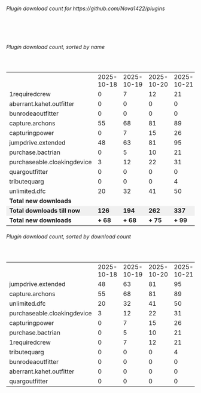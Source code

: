 <h6>Plugin download count for https://github.com/Nova1422/plugins</h6><br>
<br>
<h6>Plugin download count, sorted by name</h6><sub><sup><br>
<table>
	<tr>
		<td></td>
		<td>2025-10-18</td>
		<td>2025-10-19</td>
		<td>2025-10-20</td>
		<td>2025-10-21</td>
		<td>2025-10-22</td>
		<td>2025-10-23</td>
		<td>2025-10-24</td>
		<td>today +</td>
	</tr>
	<tr>
		<td>1requiredcrew</td>
		<td>0</td>
		<td>7</td>
		<td>12</td>
		<td>21</td>
		<td>31</td>
		<td>52</td>
		<td>65</td>
		<td>+ 13</td>
	</tr>
	<tr>
		<td>aberrant.kahet.outfitter</td>
		<td>0</td>
		<td>0</td>
		<td>0</td>
		<td>0</td>
		<td>0</td>
		<td>8</td>
		<td>10</td>
		<td>+ 2</td>
	</tr>
	<tr>
		<td>bunrodeaoutfitter</td>
		<td>0</td>
		<td>0</td>
		<td>0</td>
		<td>0</td>
		<td>2</td>
		<td>18</td>
		<td>20</td>
		<td>+ 2</td>
	</tr>
	<tr>
		<td>capture.archons</td>
		<td>55</td>
		<td>68</td>
		<td>81</td>
		<td>89</td>
		<td>102</td>
		<td>123</td>
		<td>133</td>
		<td>+ 10</td>
	</tr>
	<tr>
		<td>capturingpower</td>
		<td>0</td>
		<td>7</td>
		<td>15</td>
		<td>26</td>
		<td>39</td>
		<td>62</td>
		<td>71</td>
		<td>+ 9</td>
	</tr>
	<tr>
		<td>jumpdrive.extended</td>
		<td>48</td>
		<td>63</td>
		<td>81</td>
		<td>95</td>
		<td>109</td>
		<td>134</td>
		<td>143</td>
		<td>+ 9</td>
	</tr>
	<tr>
		<td>purchase.bactrian</td>
		<td>0</td>
		<td>5</td>
		<td>10</td>
		<td>21</td>
		<td>35</td>
		<td>56</td>
		<td>65</td>
		<td>+ 9</td>
	</tr>
	<tr>
		<td>purchaseable.cloakingdevice</td>
		<td>3</td>
		<td>12</td>
		<td>22</td>
		<td>31</td>
		<td>42</td>
		<td>65</td>
		<td>74</td>
		<td>+ 9</td>
	</tr>
	<tr>
		<td>quargoutfitter</td>
		<td>0</td>
		<td>0</td>
		<td>0</td>
		<td>0</td>
		<td>0</td>
		<td>0</td>
		<td>2</td>
		<td>+ 2</td>
	</tr>
	<tr>
		<td>tributequarg</td>
		<td>0</td>
		<td>0</td>
		<td>0</td>
		<td>4</td>
		<td>16</td>
		<td>33</td>
		<td>42</td>
		<td>+ 9</td>
	</tr>
	<tr>
		<td>unlimited.dfc</td>
		<td>20</td>
		<td>32</td>
		<td>41</td>
		<td>50</td>
		<td>60</td>
		<td>79</td>
		<td>88</td>
		<td>+ 9</td>
	</tr>
	<tr style="font-weight:bold;">
		<td>Total new downloads</td>
	<tr style="font-weight:bold; background-color:#f0f0f0;">
		<td>Total downloads till now</td>
		<td>126</td>
		<td>194</td>
		<td>262</td>
		<td>337</td>
		<td>436</td>
		<td>630</td>
		<td>713</td>
		<td></td>
	</tr>
	<tr style="font-weight:bold;">
		<td>Total new downloads</td>
		<td>+ 68</td>
		<td>+ 68</td>
		<td>+ 75</td>
		<td>+ 99</td>
		<td>+ 194</td>
		<td>+ 83</td>
		<td>+ 83</td>
	</tr>
</table>
</sub></sup>
<h6>Plugin download count, sorted by download count</h6><sub><sup><br>
<table>
	<tr>
		<td></td>
		<td>2025-10-18</td>
		<td>2025-10-19</td>
		<td>2025-10-20</td>
		<td>2025-10-21</td>
		<td>2025-10-22</td>
		<td>2025-10-23</td>
		<td>2025-10-24</td>
		<td>today +</td>
	</tr>
	<tr>
		<td>jumpdrive.extended</td>
		<td>48</td>
		<td>63</td>
		<td>81</td>
		<td>95</td>
		<td>109</td>
		<td>134</td>
		<td>143</td>
		<td>+ 9</td>
	</tr>
	<tr>
		<td>capture.archons</td>
		<td>55</td>
		<td>68</td>
		<td>81</td>
		<td>89</td>
		<td>102</td>
		<td>123</td>
		<td>133</td>
		<td>+ 10</td>
	</tr>
	<tr>
		<td>unlimited.dfc</td>
		<td>20</td>
		<td>32</td>
		<td>41</td>
		<td>50</td>
		<td>60</td>
		<td>79</td>
		<td>88</td>
		<td>+ 9</td>
	</tr>
	<tr>
		<td>purchaseable.cloakingdevice</td>
		<td>3</td>
		<td>12</td>
		<td>22</td>
		<td>31</td>
		<td>42</td>
		<td>65</td>
		<td>74</td>
		<td>+ 9</td>
	</tr>
	<tr>
		<td>capturingpower</td>
		<td>0</td>
		<td>7</td>
		<td>15</td>
		<td>26</td>
		<td>39</td>
		<td>62</td>
		<td>71</td>
		<td>+ 9</td>
	</tr>
	<tr>
		<td>purchase.bactrian</td>
		<td>0</td>
		<td>5</td>
		<td>10</td>
		<td>21</td>
		<td>35</td>
		<td>56</td>
		<td>65</td>
		<td>+ 9</td>
	</tr>
	<tr>
		<td>1requiredcrew</td>
		<td>0</td>
		<td>7</td>
		<td>12</td>
		<td>21</td>
		<td>31</td>
		<td>52</td>
		<td>65</td>
		<td>+ 13</td>
	</tr>
	<tr>
		<td>tributequarg</td>
		<td>0</td>
		<td>0</td>
		<td>0</td>
		<td>4</td>
		<td>16</td>
		<td>33</td>
		<td>42</td>
		<td>+ 9</td>
	</tr>
	<tr>
		<td>bunrodeaoutfitter</td>
		<td>0</td>
		<td>0</td>
		<td>0</td>
		<td>0</td>
		<td>2</td>
		<td>18</td>
		<td>20</td>
		<td>+ 2</td>
	</tr>
	<tr>
		<td>aberrant.kahet.outfitter</td>
		<td>0</td>
		<td>0</td>
		<td>0</td>
		<td>0</td>
		<td>0</td>
		<td>8</td>
		<td>10</td>
		<td>+ 2</td>
	</tr>
	<tr>
		<td>quargoutfitter</td>
		<td>0</td>
		<td>0</td>
		<td>0</td>
		<td>0</td>
		<td>0</td>
		<td>0</td>
		<td>2</td>
		<td>+ 2</td>
	</tr>
</table>
</sub></sup>
